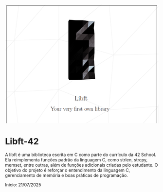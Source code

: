 ![Foto do projeto](img/libft.png)

# Libft-42

A libft é uma biblioteca escrita em C como parte do currículo da 42 School. Ela reimplementa funções padrão da linguagem C, como strlen, strcpy, memset, entre outras, além de funções adicionais criadas pelo estudante. O objetivo do projeto é reforçar o entendimento da linguagem C, gerenciamento de memória e boas práticas de programação.

Inicio: 21/07/2025
